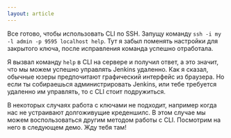 ```yaml
---
layout: article
---
```

Все готово, чтобы использовать CLI по SSH. Запущу команду `ssh -i my -l admin -p 9595 localhost help`. Тут я забыл поменять настройки для закрытого ключа, после исправления команда успешно отработала.

Я вызвал команду `help` в CLI на сервере и получил ответ, а это значит, что мы можем успешно управлять Jenkins удаленно. Как я сказал, обычные юзеры предпочитают графический интерфейс из браузера. Но если ты собираешься администрировать Jenkins, или тебе требуется удаленно им управлять, то с CLI стоит подружиться.

В некоторых случаях работа с ключами не подходит, например когда нас не устраивают долгоживущие креденшилс. В этом случае мы можем воспользоваться другим методом работы с CLI. Посмотрим на него в следующем демо. Жду тебя там!
